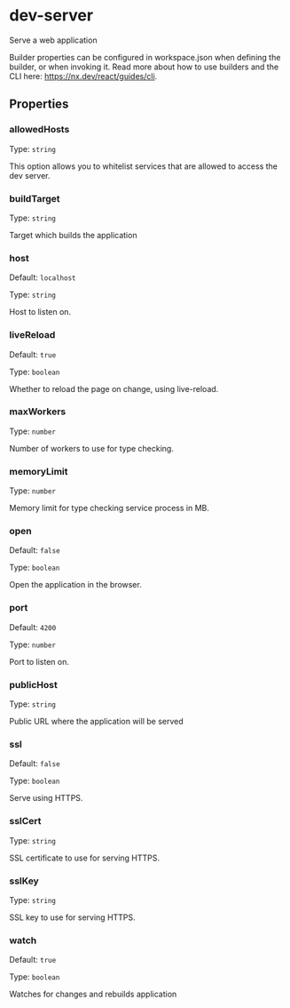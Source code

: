 # dev-server

Serve a web application

Builder properties can be configured in workspace.json when defining the builder, or when invoking it.
Read more about how to use builders and the CLI here: https://nx.dev/react/guides/cli.

## Properties

### allowedHosts

Type: `string`

This option allows you to whitelist services that are allowed to access the dev server.

### buildTarget

Type: `string`

Target which builds the application

### host

Default: `localhost`

Type: `string`

Host to listen on.

### liveReload

Default: `true`

Type: `boolean`

Whether to reload the page on change, using live-reload.

### maxWorkers

Type: `number`

Number of workers to use for type checking.

### memoryLimit

Type: `number`

Memory limit for type checking service process in MB.

### open

Default: `false`

Type: `boolean`

Open the application in the browser.

### port

Default: `4200`

Type: `number`

Port to listen on.

### publicHost

Type: `string`

Public URL where the application will be served

### ssl

Default: `false`

Type: `boolean`

Serve using HTTPS.

### sslCert

Type: `string`

SSL certificate to use for serving HTTPS.

### sslKey

Type: `string`

SSL key to use for serving HTTPS.

### watch

Default: `true`

Type: `boolean`

Watches for changes and rebuilds application
